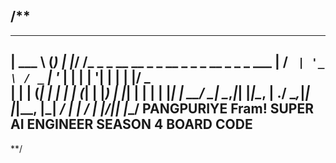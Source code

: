 /**
--------------------------------------------------------
______                                  _
| ___ \                                (_)
| |_/ /_ _ _ __   __ _ _ __  _   _ _ __ _ _   _  ___
|  __/ _` | '_ \ / _` | '_ \| | | | '__| | | | |/ _ \
| | | (_| | | | | (_| | |_) | |_| | |  | | |_| |  __/
\_|  \__,_|_| |_|\__, | .__/ \__,_|_|  |_|\__, |\___|
                  __/ | |                  __/ |
                 |___/|_|                 |___/
                  PANGPURIYE Fram!
                SUPER AI ENGINEER SEASON 4
                  BOARD CODE
--------------------------------------------------------
**/
